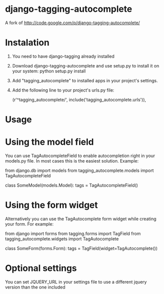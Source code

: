 django-tagging-autocomplete
===========================

A fork of http://code.google.com/p/django-tagging-autocomplete/

Instalation
===========

   1. You need to have django-tagging already installed
   2. Download django-tagging-autocomplete and use setup.py to install it on your system:
		python setup.py install
   3. Add "tagging_autocomplete" to installed apps in your project's settings.
   4. Add the following line to your project's urls.py file:

      (r'^tagging_autocomplete/', include('tagging_autocomplete.urls')),

Usage
=====

Using the model field
=====================

You can use TagAutocompleteField to enable autocompletion right in your models.py file. In most cases this is the easiest solution. Example:

from django.db import models
from tagging_autocomplete.models import TagAutocompleteField

class SomeModel(models.Model):
        tags = TagAutocompleteField()

Using the form widget
=====================

Alternatively you can use the TagAutocomplete form widget while creating your form. For example:

from django import forms
from tagging.forms import TagField
from tagging_autocomplete.widgets import TagAutocomplete

class SomeForm(forms.Form):
    tags = TagField(widget=TagAutocomplete())

Optional settings
=================
You can set JQUERY_URL in your settings file to use a different jquery version than the one included

